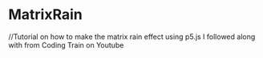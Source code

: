 # MatrixRain
//Tutorial on how to make the matrix rain effect using p5.js I followed along with from Coding Train on Youtube
